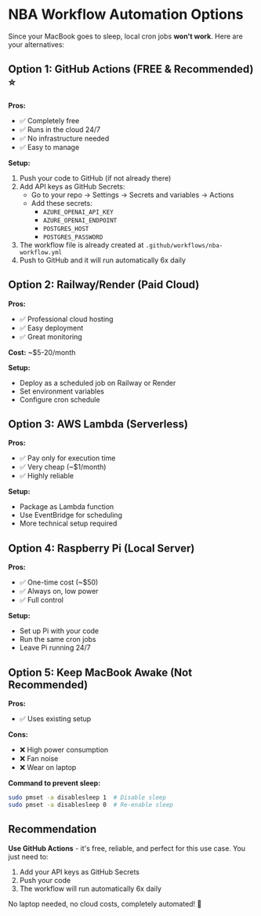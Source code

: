 # NBA Workflow Automation Options

Since your MacBook goes to sleep, local cron jobs **won't work**. Here are your alternatives:

## Option 1: GitHub Actions (FREE & Recommended) ⭐

**Pros:** 
- ✅ Completely free
- ✅ Runs in the cloud 24/7
- ✅ No infrastructure needed
- ✅ Easy to manage

**Setup:**
1. Push your code to GitHub (if not already there)
2. Add API keys as GitHub Secrets:
   - Go to your repo → Settings → Secrets and variables → Actions
   - Add these secrets:
     - `AZURE_OPENAI_API_KEY`
     - `AZURE_OPENAI_ENDPOINT` 
     - `POSTGRES_HOST`
     - `POSTGRES_PASSWORD`
3. The workflow file is already created at `.github/workflows/nba-workflow.yml`
4. Push to GitHub and it will run automatically 6x daily

## Option 2: Railway/Render (Paid Cloud)

**Pros:**
- ✅ Professional cloud hosting
- ✅ Easy deployment
- ✅ Great monitoring

**Cost:** ~$5-20/month

**Setup:**
- Deploy as a scheduled job on Railway or Render
- Set environment variables
- Configure cron schedule

## Option 3: AWS Lambda (Serverless)

**Pros:**
- ✅ Pay only for execution time
- ✅ Very cheap (~$1/month)
- ✅ Highly reliable

**Setup:**
- Package as Lambda function
- Use EventBridge for scheduling
- More technical setup required

## Option 4: Raspberry Pi (Local Server)

**Pros:**
- ✅ One-time cost (~$50)
- ✅ Always on, low power
- ✅ Full control

**Setup:**
- Set up Pi with your code
- Run the same cron jobs
- Leave Pi running 24/7

## Option 5: Keep MacBook Awake (Not Recommended)

**Pros:**
- ✅ Uses existing setup

**Cons:**
- ❌ High power consumption
- ❌ Fan noise
- ❌ Wear on laptop

**Command to prevent sleep:**
```bash
sudo pmset -a disablesleep 1  # Disable sleep
sudo pmset -a disablesleep 0  # Re-enable sleep
```

## Recommendation

**Use GitHub Actions** - it's free, reliable, and perfect for this use case. You just need to:

1. Add your API keys as GitHub Secrets
2. Push your code 
3. The workflow will run automatically 6x daily

No laptop needed, no cloud costs, completely automated! 🚀 